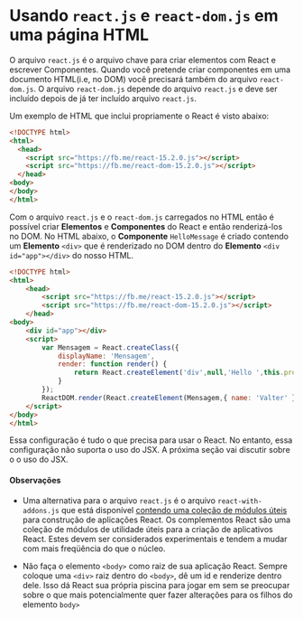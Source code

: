 # Usando `react.js` e `react-dom.js` em uma página HTML

O arquivo `react.js` é o arquivo chave para criar elementos com React e escrever Componentes. Quando você pretende criar componentes em uma documento HTML(i.e, no DOM) você precisará também do arquivo `react-dom.js`. O arquivo `react-dom.js` depende do 
arquivo `react.js` e deve ser incluído depois de já ter incluído arquivo `react.js`.

Um exemplo de HTML que inclui propriamente o React é visto abaixo:

```html
<!DOCTYPE html>
<html>
  <head>
    <script src="https://fb.me/react-15.2.0.js"></script>
    <script src="https://fb.me/react-dom-15.2.0.js"></script>
  </head>
<body>
</body>
</html>
```

Com o arquivo `react.js` e o `react-dom.js` carregados no HTML então é possível criar **Elementos** e **Componentes** do React e então renderizá-los no DOM. No HTML abaixo, o **Componente** `HelloMessage` é criado contendo um **Elemento** `<div>` que é renderizado no DOM dentro do **Elemento**  `<div id="app"></div>` do nosso HTML. 

```html
<!DOCTYPE html>
<html>
    <head>
        <script src="https://fb.me/react-15.2.0.js"></script>
        <script src="https://fb.me/react-dom-15.2.0.js"></script>
    </head>
<body>
    <div id="app"></div>
    <script>
        var Mensagem = React.createClass({
            displayName: 'Mensagem',
            render: function render() {
                return React.createElement('div',null,'Hello ',this.props.name);
            }
        });
        ReactDOM.render(React.createElement(Mensagem,{ name: 'Valter' }), document.getElementById('app'));
    </script>
</body>
</html>
```

Essa configuração é tudo o que precisa para usar o React. No entanto, essa configuração não suporta o uso do JSX. A próxima seção vai discutir sobre o o uso do JSX.   

#### Observações

* Uma alternativa para o arquivo `react.js` é o arquivo `react-with-addons.js` que está disponível [contendo uma coleção de módulos úteis](https://facebook.github.io/react/docs/addons.html) para construção de aplicações React. Os complementos React são uma coleção de módulos de utilidade úteis para a criação de aplicativos React. Estes devem ser considerados experimentais e tendem a mudar com mais freqüência do que o núcleo.

* Não faça o elemento `<body>` como raiz de sua aplicação React. Sempre coloque uma `<div>` raiz dentro do `<body>`, dê um id e renderize dentro dele. Isso dá React sua própria piscina para jogar em sem se preocupar sobre o que mais potencialmente quer fazer alterações para os filhos do elemento ` body> `


